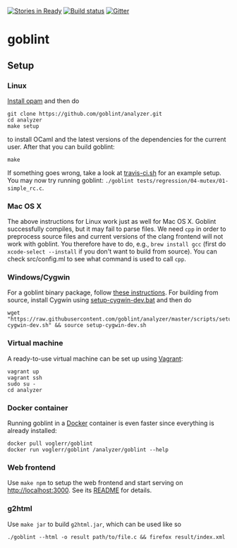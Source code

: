 [![Stories in Ready](https://badge.waffle.io/goblint/analyzer.png?label=ready&title=Ready)](https://waffle.io/goblint/analyzer)
[![Build status](https://travis-ci.org/goblint/analyzer.png)](https://travis-ci.org/goblint/analyzer)
[![Gitter](https://badges.gitter.im/Join%20Chat.svg)](https://gitter.im/goblint)
# goblint

## Setup
### Linux 
[Install opam](http://opam.ocaml.org/doc/Install.html) and then do

    git clone https://github.com/goblint/analyzer.git
    cd analyzer
    make setup

to install OCaml and the latest versions of the dependencies for the current user.
After that you can build goblint:

    make

If something goes wrong, take a look at [travis-ci.sh](scripts/travis-ci.sh) for an example setup.
You may now try running goblint: `./goblint tests/regression/04-mutex/01-simple_rc.c`.

### Mac OS X

The above instructions for Linux work just as well for Mac OS X. Goblint
successfully compiles, but it may fail to parse files. We need `cpp` in order
to preprocess source files and current versions of the clang frontend will not
work with goblint. You therefore have to do, e.g., `brew install gcc` (first do `xcode-select --install` if you don't want to build from source). You can check src/config.ml to see what command is used to call `cpp`.


### Windows/Cygwin
For a goblint binary package, follow [these instructions](http://goblint.in.tum.de/download.html).
For building from source, install Cygwin using [setup-cygwin-dev.bat](scripts/setup-cygwin-dev.bat) and then do

    wget "https://raw.githubusercontent.com/goblint/analyzer/master/scripts/setup-cygwin-dev.sh" && source setup-cygwin-dev.sh

### Virtual machine
A ready-to-use virtual machine can be set up using [Vagrant](http://www.vagrantup.com/):

    vagrant up
    vagrant ssh
    sudo su -
    cd analyzer

### Docker container
Running goblint in a [Docker](http://www.docker.com/) container is even faster since everything is already installed:

    docker pull voglerr/goblint
    docker run voglerr/goblint /analyzer/goblint --help

### Web frontend
Use `make npm` to setup the web frontend and start serving on <http://localhost:3000>.
See its [README](https://github.com/vogler/goblint-webapp) for details.

### g2html
Use `make jar` to build `g2html.jar`, which can be used like so

    ./goblint --html -o result path/to/file.c && firefox result/index.xml
